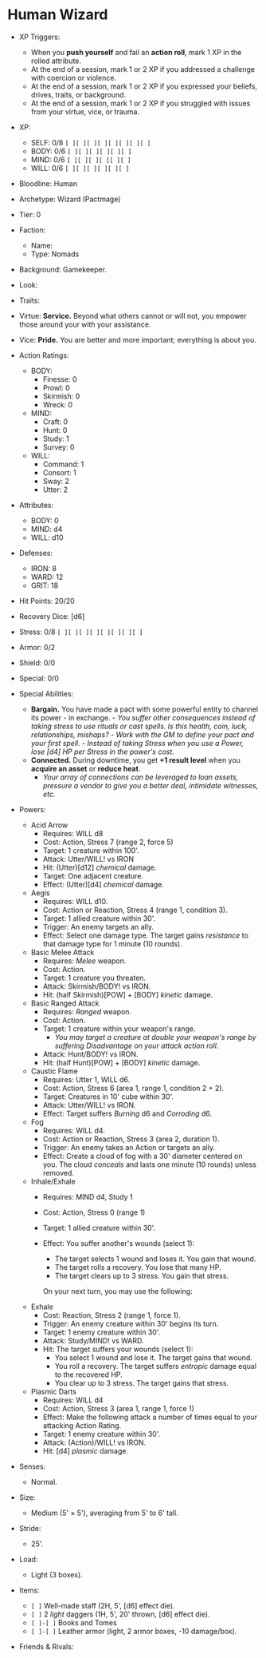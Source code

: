 # Human Wizard

- XP Triggers:
    - When you **push yourself** and fail an **action roll**, mark 1 XP in the rolled attribute.
    - At the end of a session, mark 1 or 2 XP if you addressed a challenge with coercion or violence.
    - At the end of a session, mark 1 or 2 XP if you expressed your beliefs, drives, traits, or background.
    - At the end of a session, mark 1 or 2 XP if you struggled with issues from your virtue, vice, or trauma.
- XP:
    - SELF: 0/8 `[ ][ ][ ][ ][ ][ ][ ][ ]`
    - BODY: 0/6 `[ ][ ][ ][ ][ ][ ]`
    - MIND: 0/6 `[ ][ ][ ][ ][ ][ ]`
    - WILL: 0/6 `[ ][ ][ ][ ][ ][ ]`

- Bloodline: Human
- Archetype: Wizard (Pactmage)
- Tier: 0
- Faction:
    - Name:
    - Type: Nomads
- Background: Gamekeeper.
- Look:
- Traits:
- Virtue: **Service.** Beyond what others cannot or will not, you empower those around your with your assistance.
- Vice: **Pride.** You are better and more important; everything is about you.

- Action Ratings:
    - BODY:
        - Finesse: 0
        - Prowl: 0
        - Skirmish: 0
        - Wreck: 0
    - MIND:
        - Craft: 0
        - Hunt: 0
        - Study: 1
        - Survey: 0
    - WILL:
        - Command: 1
        - Consort: 1
        - Sway: 2
        - Utter: 2
- Attributes:
    - BODY: 0
    - MIND: d4
    - WILL: d10
- Defenses:
    - IRON: 8
    - WARD: 12
    - GRIT: 18

- Hit Points: 20/20
- Recovery Dice: [d6]
- Stress: 0/8 `[ ][ ][ ][ ][ ][ ][ ][ ]`
- Armor: 0/2
- Shield: 0/0
- Special: 0/0

- Special Abilities:
    - **Bargain.** You have made a pact with some powerful entity to channel its power - in exchange.
            - *You suffer other consequences instead of taking stress to use rituals or cast spells. Is this health, coin, luck, relationships, mishaps?*
            - *Work with the GM to define your pact and your first spell.*
            - *Instead of taking Stress when you use a Power, lose [d4] HP per Stress in the power's cost.*
    - **Connected.** During downtime, you get **+1 result level** when you **acquire an asset** or **reduce heat**.
        - *Your array of connections can be leveraged to loan assets, pressure a vendor to give you a better deal, intimidate witnesses, etc.*
- Powers:
    - Acid Arrow
        - Requires: WILL d8
        - Cost: Action, Stress 7 (range 2, force 5)
        - Target: 1 creature within 100'.
        - Attack: Utter/WILL! vs IRON
        - Hit: (Utter)[d12] *chemical* damage.
        - Target: One adjacent creature.
        - Effect: (Utter)[d4] *chemical* damage.
    - Aegis
        - Requires: WILL d10.
        - Cost: Action or Reaction, Stress 4 (range 1, condition 3).
        - Target: 1 allied creature within 30'.
        - Trigger: An enemy targets an ally.
        - Effect: Select one damage type. The target gains *resistance* to that damage type for 1 minute (10 rounds).
    - Basic Melee Attack
        - Requires: *Melee* weapon.
        - Cost: Action.
        - Target: 1 creature you threaten.
        - Attack: Skirmish/BODY! vs IRON.
        - Hit: (half Skirmish)[POW] + [BODY] *kinetic* damage.
    - Basic Ranged Attack
        - Requires: *Ranged* weapon.
        - Cost: Action.
        - Target: 1 creature within your weapon's range.
            - *You may target a creature at double your weapon's range by suffering Disadvantage on your attack action roll.*
        - Attack: Hunt/BODY! vs IRON.
        - Hit: (half Hunt)[POW] + [BODY] *kinetic* damage.
    - Caustic Flame
        - Requires: Utter 1, WILL d6.
        - Cost: Action, Stress 6 (area 1, range 1, condition 2 + 2).
        - Target: Creatures in 10' cube within 30'.
        - Attack: Utter/WILL! vs IRON.
        - Effect: Target suffers *Burning* d6 and *Corroding* d6.
    - Fog
        - Requires: WILL d4.
        - Cost: Action or Reaction, Stress 3 (area 2, duration 1).
        - Trigger: An enemy takes an Action or targets an ally.
        - Effect: Create a cloud of fog with a 30' diameter centered on you. The cloud *conceals* and lasts one minute (10 rounds) unless removed.
    - Inhale/Exhale
        - Requires: MIND d4, Study 1
        - Cost: Action, Stress 0 (range 1)
        - Target: 1 allied creature within 30'.
        - Effect: You suffer another's wounds (select 1):
            - The target selects 1 wound and loses it. You gain that wound.
            - The target rolls a recovery. You lose that many HP.
            - The target clears up to 3 stress. You gain that stress.

            On your next turn, you may use the following:
    - Exhale
        - Cost: Reaction, Stress 2 (range 1, force 1).
        - Trigger: An enemy creature within 30' begins its turn.
        - Target: 1 enemy creature within 30'.
        - Attack: Study/MIND! vs WARD.
        - Hit: The target suffers your wounds (select 1):
            - You select 1 wound and lose it. The target gains that wound.
            - You roll a recovery. The target suffers *entropic* damage equal to the recovered HP.
            - You clear up to 3 stress. The target gains that stress.
    - Plasmic Darts
        - Requires: WILL d4
        - Cost: Action, Stress 3 (area 1, range 1, force 1)
        - Effect: Make the following attack a number of times equal to your attacking Action Rating.
        - Target: 1 enemy creature within 30'.
        - Attack: (Action)/WILL! vs IRON.
        - Hit: [d4] *plasmic* damage.

- Senses:
    - Normal.
- Size:
    - Medium (5' × 5'), averaging from 5' to 6' tall.
- Stride:
    - 25'.
- Load:
    - Light (3 boxes).
- Items:
    - `[ ]` Well-made staff (2H, 5', [d6] effect die).
    - `[ ]` 2 *light* daggers (1H, 5', 20' thrown, [d6] effect die).
    - `[ ]-[ ]` Books and Tomes
    - `[ ]-[ ]` Leather armor (light, 2 armor boxes, -10 damage/box).
- Friends & Rivals:
